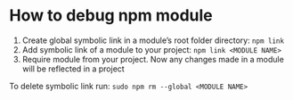 # How to debug npm module

1. Create global symbolic link in a module’s root folder directory: `npm link`
2. Add symbolic link of a module to your project: `npm link <MODULE NAME>`
3. Require module from your project. Now any changes made in a module will be reflected in a project

To delete symbolic link run: `sudo npm rm --global <MODULE NAME>`
